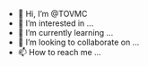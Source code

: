 - 👋 Hi, I’m @TOVMC
- 👀 I’m interested in ...
- 🌱 I’m currently learning ...
- 💞️ I’m looking to collaborate on ...
- 📫 How to reach me ...

<!---
TOVMC/TOVMC is a ✨ special ✨ repository because its `README.md` (this file) appears on your GitHub profile.
You can click the Preview link to take a look at your changes.
--->
